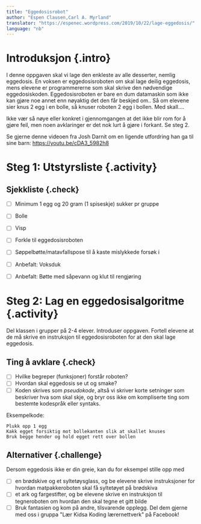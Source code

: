 ```yaml
---
title: "Eggedosisrobot"
author: "Espen Clausen,Carl A. Myrland" 
translator: "https://espenec.wordpress.com/2019/10/22/lage-eggedosis/"
language: "nb"
---
```



# Introduksjon {.intro}

I denne oppgaven skal vi lage den enkleste av alle desserter, nemlig eggedosis. En voksen er eggedosisroboten om skal lage deilig eggedosis, mens elevene er programmererne som skal skrive den nødvendige eggedosiskoden. Eggedosisroboten er bare en dum datamaskin som ikke kan gjøre noe annet enn nøyaktig det den får beskjed om.. Så om elevene sier knus 2 egg i en bolle, så knuser roboten 2 egg i bollen. Med skall….

Ikke vær så nøye eller konkret i gjennomgangen at det ikke blir rom for å gjøre feil, men noen avklaringer er det nok lurt å gjøre i forkant. Se steg 2.

Se gjerne denne videoen fra Josh Darnit om en ligende utfordring han ga til sine barn:
https://youtu.be/cDA3_5982h8

# Steg 1: Utstyrsliste {.activity}

## Sjekkliste {.check}

- [ ] Minimum 1 egg og 20 gram (1 spiseskje) sukker pr gruppe

- [ ] Bolle
- [ ] Visp
- [ ] Forkle til eggedosisroboten

- [ ] Søppelbøtte/matavfallspose til å kaste mislykkede forsøk i

- [ ] Anbefalt: Voksduk

- [ ] Anbefalt: Bøtte med såpevann og klut til rengjøring

# Steg 2: Lag en eggedosisalgoritme {.activity}

Del klassen i grupper på 2-4 elever. Introduser oppgaven. Fortell elevene at de må skrive en instruksjon til eggedosisroboten for at den skal lage eggedosis. 

## Ting å avklare {.check}

- [ ] Hvilke begreper (funksjoner) forstår roboten? 
- [ ] Hvordan skal eggedosis se ut og smake? 
- [ ] Koden skrives som *pseudokode*, altså vi skriver korte setninger som beskriver hva som skal skje, og bryr oss ikke om kompliserte ting som bestemte kodespråk eller syntaks.

Eksempelkode:

```
Plukk opp 1 egg
Kakk egget forsiktig mot bollekanten slik at skallet knuses
Bruk begge hender og hold egget rett over bollen
```

## Alternativer {.challenge}

Dersom eggedosis ikke er din greie, kan du for eksempel stille opp med 
- [ ] en brødskive og et syltetøysglass, og be elevene skrive instruksjoner for hvordan matpakkeroboten skal få syltetøyet på brødskiva
- [ ] et ark og fargestifter, og be elevene skrive en instruksjon til tegneroboten om hvordan den skal tegne et gitt bilde
- [ ] Bruk fantasien og kom på andre, tilsvarende opplegg. Del dem gjerne med oss i gruppa "Lær Kidsa Koding lærernettverk" på Facebook!
#